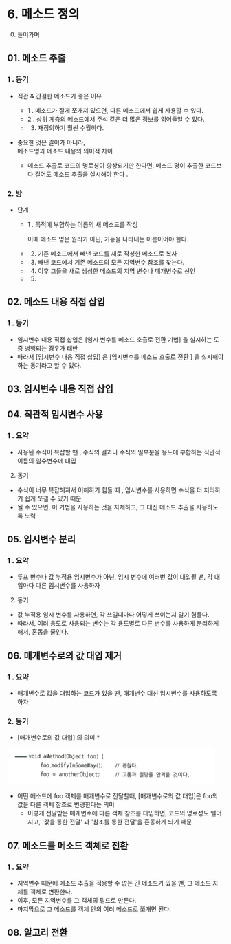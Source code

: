 # 6. 메소드 정의

00. 들어가며 





## 01. 메소드 추출 

### 1 . 동기

* 직관 & 간결한 메소드가 좋은 이유

  * 1 . 메소드가 잘게 쪼개져 있으면, 다른 메소드에서 쉽게 사용할 수 있다.
  * 2 . 상위 계층의 메소드에서 주석 같은 더 많은 정보를 읽어들일 수 있다.
  * 3. 재정의하기 훨씬 수월하다.  

* 중요한 것은 길이가 아니라,  
  메소드명과 메소드 내용의 의미적 차이 

  * 메소드 추출로 코드의 명로셩이 향상되기만 한다면, 메소드 명이 추출한 코드보다 길어도 메소드 추출을  실시해야 한다 . 

### 2. 방 

* 단계
  * 1 . 목적에 부합하는 이름의 새 메소드를 작성 

    이때 메소드 명은 원리가 아닌, 기능을 나타내는 이름이어야 한다. 

  * 2. 기존 메소드에서 빼낸 코드를 새로 작성한 메소드로 복사 
  * 3. 빼낸 코드에서 기존 메소드의 모든 지역변수 참조를 찾는다.
  * 4. 이후 그들을 새로 생성한 메소드의 지역 변수나 매개변수로 선언 
  * 5. 





## 02. 메소드 내용 직접 삽입

### 1 . 동기

* 임시변수 내용 직접 삽입은 \[임시 변수를 메소드 호출로 전환 기법\] 을 실시하는 도중  병행되는 경우가 태반  
* 따라서 \[임시변수 내용 직접 삽입\] 은 \[임시변수를 메소드 호출로 전환 \] 을 실시해야 하는 동기라고 할 수 있다. 



## 03. 임시변수 내용 직접 삽입 



## 04. 직관적 임시변수 사용

### 1 . 요약

* 사용된 수식이 복잡할 땐 , 수식의 결과나 수식의 일부분을 용도에 부합하는 직관적 이름의 임수변수에 대입  

2. 동기

* 수식이 너무 복잡해져서 이해하기 힘들 때 , 임시변수를 사용하면 수식을 더 처리하기 쉽게 쪼갤 수 있기 때문  
* 될 수 있으면, 이 기법을 사용하는 것을 자제하고, 그 대신 메소드 추출을 사용하도록 노력  



## 05. 임시변수 분리 

### 1 . 요약

* 루프 변수나 값 누적용 임시변수가 아닌, 임시 변수에 여러번 값이 대입될 땐, 각 대입마다 다른 임시변수를 사용하자  

2. 동기

* 값 누적용 임시 변수를 사용하면, 각 쓰일때마다 어떻게 쓰이는지 알기 힘들다.  
* 따라서, 여러 용도로 사용되는 변수는  각 용도별로 다른 변수를 사용하게 분리하게 해서, 혼동을 줄인다.  



## 06. 매개변수로의 값 대입 제거 

### 1 . 요약 

* 매개변수로 값을 대입하는 코드가 있을 땐, 매개변수 대신 임시변수를 사용하도록 하자  

### 2. 동기

* \[매개변수로의 값 대입\] 의 의미 
  * 

![](../.gitbook/assets/image%20%2814%29.png)

* 어떤 메소드에 foo 객체를 매개변수로 전달할때, \[매개변수로의 값 대입\]은 foo의 값을  다른 객체 참조로 변경한다는 의미 
  * 이렇게 전달받은 매개변수에 다른 객체 참조를 대입하면, 코드의 명로성도 떨어지고, '값을 통한 전달' 과  '참조를 통한 전달'을 혼동하게 되기 때문   



## 07. 메소드를 메소드 객체로 전환

### 1 . 요약

* 지역변수 때문에 메소드 추출을 적용할 수 없는  긴 메소드가 있을 땐, 그 메소드 자체를 객체로 변환한다.  
* 이후, 모든 지역변수를 그 객체의 필드로 만든다. 
* 마지막으로 그 메소드를 객체 안의 여러 메소드로 쪼개면 된다.



## 08. 알고리 전환 

